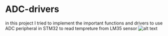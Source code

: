 # ADC-drivers
in this project I tried to implement the important functions and drivers to use ADC peripheral in STM32 to read tempreture from LM35 sensor
![alt text](https://github.com/huRashidy/ADC-drivers/blob/main/adc.PNG?raw=true)

